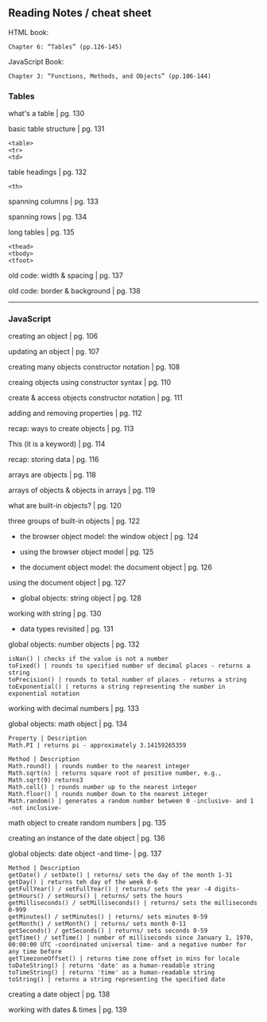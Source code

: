 ##  Reading Notes / cheat sheet
HTML book:

    Chapter 6: “Tables” (pp.126-145)

JavaScript Book:

    Chapter 3: “Functions, Methods, and Objects” (pp.106-144)

### Tables
what's a table | pg. 130

basic table structure | pg. 131

    <table>
    <tr>
    <td>

table headings | pg. 132

    <th>

spanning columns | pg. 133

spanning rows | pg. 134

long tables | pg. 135

    <thead>
    <tbody>
    <tfoot>

old code: width & spacing | pg. 137

old code: border & background | pg. 138

___

### JavaScript

creating an object | pg. 106

updating an object | pg. 107

creating many objects constructor notation | pg. 108

creaing objects using constructor syntax | pg. 110

create & access objects constructor notation | pg. 111

adding and removing properties | pg. 112

recap: ways to create objects | pg. 113

This (it is a keyword) | pg. 114

recap: storing data | pg. 116

arrays are objects | pg. 118

arrays of objects & objects in arrays | pg. 119

what are built-in objects? | pg. 120

three groups of built-in objects | pg. 122

* the browser object model: the window object | pg. 124

* using the browser object model | pg. 125

* the document object model: the document object | pg. 126

using the document object | pg. 127

* global objects: string object | pg. 128

working with string | pg. 130

* data types revisited | pg. 131

global objects: number objects | pg. 132

    isNan() | checks if the value is not a number
    toFixed() | rounds to specified number of decimal places - returns a string
    toPrecision() | rounds to total number of places - returns a string
    toExponential() | returns a string representing the number in exponential notation

working with decimal numbers | pg. 133

global objects: math object  | pg. 134

    Property | Description
    Math.PI | returns pi - approximately 3.14159265359

    Method | Description
    Math.round() | rounds number to the nearest integer
    Math.sqrt(n) | returns square root of positive number, e.g., Math.sqrt(9) returns3
    Math.cell() | rounds number up to the nearest integer
    Math.floor() | rounds number down to the nearest integer
    Math.random() | generates a random number between 0 -inclusive- and 1 -not inclusive-

math object to create random numbers | pg. 135

creating an instance of the date object | pg. 136

global objects: date object -and time- | pg. 137

    Method | Description
    getDate() / setDate() | returns/ sets the day of the month 1-31
    getDay() | returns teh day of the week 0-6
    getFullYear() / setFullYear() | returns/ sets the year -4 digits-
    getHours() / setHours() | returns/ sets the hours
    getMilliseconds() / setMilliseconds() | returns/ sets the milliseconds 0-999
    getMinutes() / setMinutes() | returns/ sets minutes 0-59
    getMonth() / setMonth() | returns/ sets month 0-11
    getSeconds() / getSeconds() | returns/ sets seconds 0-59
    getTime() / setTime() | number of milliseconds since January 1, 1970, 00:00:00 UTC -coordinated universal time- and a negative number for any time before
    getTimezoneOffset() | returns time zone offset in mins for locale
    toDateString() | returns 'date' as a human-readable string
    toTimeString() | returns 'time' as a human-readable string
    toString() | returns a string representing the specified date

creating a date object | pg. 138

working with dates & times | pg. 139


